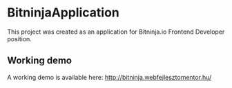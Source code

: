 # BitninjaApplication

This project was created as an application for Bitninja.io Frontend Developer position.

## Working demo

A working demo is available here: http://bitninja.webfejlesztomentor.hu/
